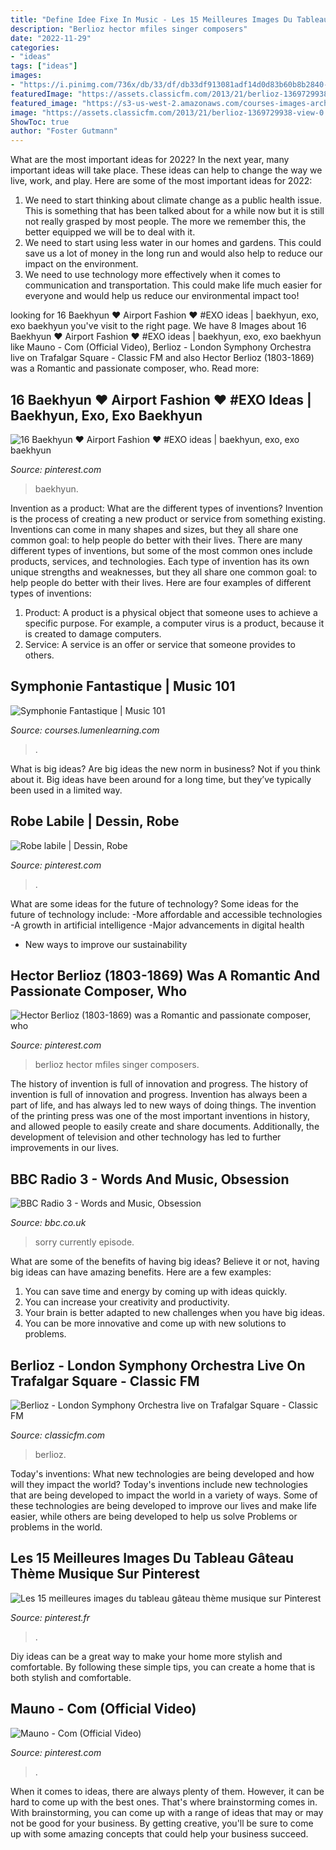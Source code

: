 ```yaml
---
title: "Define Idee Fixe In Music - Les 15 Meilleures Images Du Tableau Gâteau Thème Musique Sur Pinterest"
description: "Berlioz hector mfiles singer composers"
date: "2022-11-29"
categories:
- "ideas"
tags: ["ideas"]
images:
- "https://i.pinimg.com/736x/db/33/df/db33df913081adf14d0d83b60b8b2840--music-birthday-cakes-happy-birthday-music.jpg"
featuredImage: "https://assets.classicfm.com/2013/21/berlioz-1369729938-view-0.jpg"
featured_image: "https://s3-us-west-2.amazonaws.com/courses-images-archive-read-only/wp-content/uploads/sites/592/2015/06/21174150/Orchesterwerke_Romantik_Themen.pdf-1-225x87.jpg"
image: "https://assets.classicfm.com/2013/21/berlioz-1369729938-view-0.jpg"
ShowToc: true
author: "Foster Gutmann"
---
```



What are the most important ideas for 2022?
In the next year, many important ideas will take place. These ideas can help to change the way we live, work, and play. Here are some of the most important ideas for 2022:
1. We need to start thinking about climate change as a public health issue. This is something that has been talked about for a while now but it is still not really grasped by most people. The more we remember this, the better equipped we will be to deal with it.
2. We need to start using less water in our homes and gardens. This could save us a lot of money in the long run and would also help to reduce our impact on the environment.
3. We need to use technology more effectively when it comes to communication and transportation. This could make life much easier for everyone and would help us reduce our environmental impact too!

	

		
looking for 16 Baekhyun ♥ Airport Fashion ♥ #EXO ideas | baekhyun, exo, exo baekhyun you've visit to the right page. We have 8 Images about 16 Baekhyun ♥ Airport Fashion ♥ #EXO ideas | baekhyun, exo, exo baekhyun like Mauno - Com (Official Video), Berlioz - London Symphony Orchestra live on Trafalgar Square - Classic FM and also Hector Berlioz (1803-1869) was a Romantic and passionate composer, who. Read more:
		
    
## 16 Baekhyun ♥ Airport Fashion ♥ #EXO Ideas | Baekhyun, Exo, Exo Baekhyun

<img loading=lazy src="https://i.pinimg.com/474x/95/5d/28/955d28f1c969baefdf6f8b7bd155068e--korean-fashion-mens-fashion.jpg" onerror="this.onerror=null;this.src='https://tse3.mm.bing.net/th?id=OIP.voZI-SCXKbF7L1OWiyNaVAAAAA&amp;pid=15.1';" alt="16 Baekhyun ♥ Airport Fashion ♥ #EXO ideas | baekhyun, exo, exo baekhyun">

_Source: pinterest.com_

>baekhyun. 

	

Invention as a product: What are the different types of inventions?
Invention is the process of creating a new product or service from something existing. Inventions can come in many shapes and sizes, but they all share one common goal: to help people do better with their lives. 
There are many different types of inventions, but some of the most common ones include products, services, and technologies. Each type of invention has its own unique strengths and weaknesses, but they all share one common goal: to help people do better with their lives. 
Here are four examples of different types of inventions: 
1) Product: A product is a physical object that someone uses to achieve a specific purpose. For example, a computer virus is a product, because it is created to damage computers. 
2) Service: A service is an offer or service that someone provides to others.

    
## Symphonie Fantastique | Music 101

<img loading=lazy src="https://s3-us-west-2.amazonaws.com/courses-images-archive-read-only/wp-content/uploads/sites/592/2015/06/21174150/Orchesterwerke_Romantik_Themen.pdf-1-225x87.jpg" onerror="this.onerror=null;this.src='https://tse1.mm.bing.net/th?id=OIP.y4Pi5cPDf9pWfLRy8sdSWgAAAA&amp;pid=15.1';" alt="Symphonie Fantastique | Music 101">

_Source: courses.lumenlearning.com_

>. 

	

What is big ideas?
Are big ideas the new norm in business? Not if you think about it. Big ideas have been around for a long time, but they’ve typically been used in a limited way.

    
## Robe Labile | Dessin, Robe

<img loading=lazy src="https://i.pinimg.com/474x/82/7a/e1/827ae18daddffba6cb9beeca73484ee3.jpg" onerror="this.onerror=null;this.src='https://tse1.mm.bing.net/th?id=OIP.RYddiawAvNSdU-6NHpMwggAAAA&amp;pid=15.1';" alt="Robe labile | Dessin, Robe">

_Source: pinterest.com_

>. 

	

What are some ideas for the future of technology?
Some ideas for the future of technology include: 
-More affordable and accessible technologies 
-A growth in artificial intelligence 
-Major advancements in digital health 
- New ways to improve our sustainability

    
## Hector Berlioz (1803-1869) Was A Romantic And Passionate Composer, Who

<img loading=lazy src="https://i.pinimg.com/736x/ab/83/5d/ab835df97a143f6486d0444de687a2a3--music-composers-opera-singer.jpg" onerror="this.onerror=null;this.src='https://tse2.mm.bing.net/th?id=OIP.4XfX8cLLqeBC86QL_vWQZAHaLY&amp;pid=15.1';" alt="Hector Berlioz (1803-1869) was a Romantic and passionate composer, who">

_Source: pinterest.com_

>berlioz hector mfiles singer composers. 

	

The history of invention is full of innovation and progress.
The history of invention is full of innovation and progress. Invention has always been a part of life, and has always led to new ways of doing things. The invention of the printing press was one of the most important inventions in history, and allowed people to easily create and share documents. Additionally, the development of television and other technology has led to further improvements in our lives.

    
## BBC Radio 3 - Words And Music, Obsession

<img loading=lazy src="https://ichef.bbci.co.uk/images/ic/640x360/p01h5csp.jpg" onerror="this.onerror=null;this.src='https://tse3.mm.bing.net/th?id=OIP.UqLBoWhcKF-GyfghYbbZqQHaEK&amp;pid=15.1';" alt="BBC Radio 3 - Words and Music, Obsession">

_Source: bbc.co.uk_

>sorry currently episode. 

	

What are some of the benefits of having big ideas?
Believe it or not, having big ideas can have amazing benefits. Here are a few examples: 
1. You can save time and energy by coming up with ideas quickly.
2. You can increase your creativity and productivity. 
3. Your brain is better adapted to new challenges when you have big ideas.
4. You can be more innovative and come up with new solutions to problems.

    
## Berlioz - London Symphony Orchestra Live On Trafalgar Square - Classic FM

<img loading=lazy src="https://assets.classicfm.com/2013/21/berlioz-1369729938-view-0.jpg" onerror="this.onerror=null;this.src='https://tse4.mm.bing.net/th?id=OIP.lHFmCTa0qzxqHyF8WGgJHQHaFf&amp;pid=15.1';" alt="Berlioz - London Symphony Orchestra live on Trafalgar Square - Classic FM">

_Source: classicfm.com_

>berlioz. 

	

Today's inventions: What new technologies are being developed and how will they impact the world?
Today's inventions include new technologies that are being developed to impact the world in a variety of ways. Some of these technologies are being developed to improve our lives and make life easier, while others are being developed to help us solve Problems or problems in the world.

    
## Les 15 Meilleures Images Du Tableau Gâteau Thème Musique Sur Pinterest

<img loading=lazy src="https://i.pinimg.com/736x/db/33/df/db33df913081adf14d0d83b60b8b2840--music-birthday-cakes-happy-birthday-music.jpg" onerror="this.onerror=null;this.src='https://tse1.mm.bing.net/th?id=OIP.ITFzFRY1ziAlwfaywL10DQHaK6&amp;pid=15.1';" alt="Les 15 meilleures images du tableau gâteau thème musique sur Pinterest">

_Source: pinterest.fr_

>. 

	

Diy ideas can be a great way to make your home more stylish and comfortable. By following these simple tips, you can create a home that is both stylish and comfortable.

    
## Mauno - Com (Official Video)

<img loading=lazy src="https://i.pinimg.com/736x/dd/8b/87/dd8b87508d392bd1a0ff79d9653ec7ff.jpg" onerror="this.onerror=null;this.src='https://tse4.mm.bing.net/th?id=OIP.lWsh5YlH3ek3OpCDmfmRTQHaEK&amp;pid=15.1';" alt="Mauno - Com (Official Video)">

_Source: pinterest.com_

>. 

	

When it comes to ideas, there are always plenty of them. However, it can be hard to come up with the best ones. That's where brainstorming comes in. With brainstorming, you can come up with a range of ideas that may or may not be good for your business. By getting creative, you'll be sure to come up with some amazing concepts that could help your business succeed.

